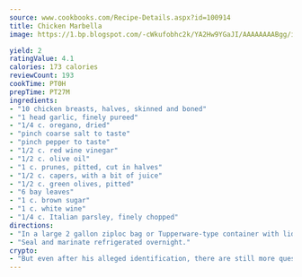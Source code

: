 ```yaml
---
source: www.cookbooks.com/Recipe-Details.aspx?id=100914
title: Chicken Marbella
image: https://1.bp.blogspot.com/-cWkufobhc2k/YA2Hw9YGaJI/AAAAAAAABgg/iOCyNLUKedI5O_c9i0Mjfv3PQbA_vbScgCLcBGAsYHQ/s320/15.png

yield: 2
ratingValue: 4.1
calories: 173 calories
reviewCount: 193
cookTime: PT0H
prepTime: PT27M
ingredients:
- "10 chicken breasts, halves, skinned and boned"
- "1 head garlic, finely pureed"
- "1/4 c. oregano, dried"
- "pinch coarse salt to taste"
- "pinch pepper to taste"
- "1/2 c. red wine vinegar"
- "1/2 c. olive oil"
- "1 c. prunes, pitted, cut in halves"
- "1/2 c. capers, with a bit of juice"
- "1/2 c. green olives, pitted"
- "6 bay leaves"
- "1 c. brown sugar"
- "1 c. white wine"
- "1/4 c. Italian parsley, finely chopped"
directions:
- "In a large 2 gallon ziploc bag or Tupperware-type container with lid combine chicken, garlic, oregano, pepper and salt, vinegar, olive oil, prunes, olives, capers and juice, and bay leaves."
- "Seal and marinate refrigerated overnight."
crypto:
- "But even after his alleged identification, there are still more questions than answers about the enigmatic creator of Bitcoin."
---
```

